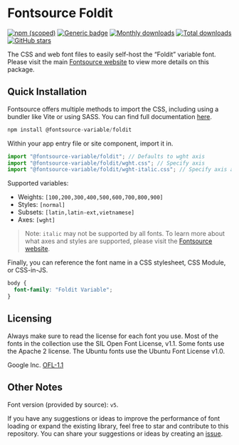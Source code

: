 # Fontsource Foldit

[![npm (scoped)](https://img.shields.io/npm/v/@fontsource-variable/foldit?color=brightgreen)](https://www.npmjs.com/package/@fontsource-variable/foldit) [![Generic badge](https://img.shields.io/badge/fontsource-passing-brightgreen)](https://github.com/fontsource/fontsource) [![Monthly downloads](https://badgen.net/npm/dm/@fontsource-variable/foldit)](https://github.com/fontsource/fontsource) [![Total downloads](https://badgen.net/npm/dt/@fontsource-variable/foldit)](https://github.com/fontsource/fontsource) [![GitHub stars](https://img.shields.io/github/stars/fontsource/fontsource.svg?style=social&label=Star)](https://github.com/fontsource/fontsource/stargazers)

The CSS and web font files to easily self-host the “Foldit” variable font. Please visit the main [Fontsource website](https://fontsource.org/fonts/foldit) to view more details on this package.

## Quick Installation

Fontsource offers multiple methods to import the CSS, including using a bundler like Vite or using SASS. You can find full documentation [here](https://fontsource.org/docs/getting-started/introduction).

```javascript
npm install @fontsource-variable/foldit
```

Within your app entry file or site component, import it in.

```javascript
import "@fontsource-variable/foldit"; // Defaults to wght axis
import "@fontsource-variable/foldit/wght.css"; // Specify axis
import "@fontsource-variable/foldit/wght-italic.css"; // Specify axis and style
```

Supported variables:
- Weights: `[100,200,300,400,500,600,700,800,900]`
- Styles: `[normal]`
- Subsets: `[latin,latin-ext,vietnamese]`
- Axes: `[wght]`

> Note: `italic` may not be supported by all fonts. To learn more about what axes and styles are supported, please visit the [Fontsource website](https://fontsource.org/fonts/foldit).

Finally, you can reference the font name in a CSS stylesheet, CSS Module, or CSS-in-JS.

```css
body {
  font-family: "Foldit Variable";
}
```

## Licensing
Always make sure to read the license for each font you use. Most of the fonts in the collection use the SIL Open Font License, v1.1. Some fonts use the Apache 2 license. The Ubuntu fonts use the Ubuntu Font License v1.0.

Google Inc.
[OFL-1.1](http://scripts.sil.org/OFL)

## Other Notes
Font version (provided by source): `v5`.

If you have any suggestions or ideas to improve the performance of font loading or expand the existing library, feel free to star and contribute to this repository. You can share your suggestions or ideas by creating an [issue](https://github.com/fontsource/fontsource/issues).